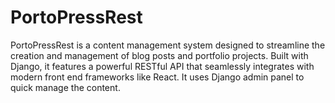 # PortoPressRest
PortoPressRest is a content management system designed to streamline the creation and management of blog posts and portfolio projects. Built with Django, it features a powerful RESTful API that seamlessly integrates with modern front end frameworks like React. It uses Django admin panel to quick manage the content.
